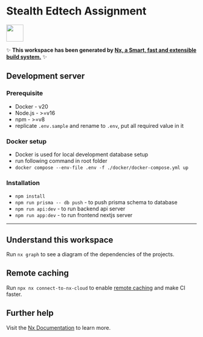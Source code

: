 # Stealth Edtech Assignment

<a alt="Nx logo" href="https://nx.dev" target="_blank" rel="noreferrer"><img src="https://raw.githubusercontent.com/nrwl/nx/master/images/nx-logo.png" width="45"></a>

✨ **This workspace has been generated by [Nx, a Smart, fast and extensible build system.](https://nx.dev)** ✨

## Development server

### Prerequisite

- Docker - v20
- Node.js - >=v16
- npm - >=v8
- replicate `.env.sample` and rename to `.env`, put all required value in it

### Docker setup

- Docker is used for local development database setup
- run following command in root folder
- `docker compose --env-file .env -f ./docker/docker-compose.yml up`

### Installation

- `npm install`
- `npm run prisma -- db push` - to push prisma schema to database
- `npm run api:dev` - to run backend api server
- `npm run app:dev` - to run frontend nextjs server

---

## Understand this workspace

Run `nx graph` to see a diagram of the dependencies of the projects.

## Remote caching

Run `npx nx connect-to-nx-cloud` to enable [remote caching](https://nx.app) and make CI faster.

## Further help

Visit the [Nx Documentation](https://nx.dev) to learn more.
